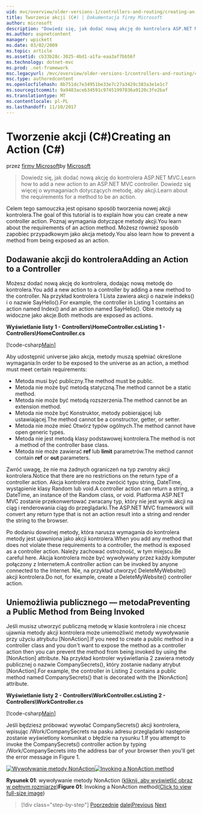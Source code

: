 ```yaml
---
uid: mvc/overview/older-versions-1/controllers-and-routing/creating-an-action-cs
title: Tworzenie akcji (C#) | Dokumentacja firmy Microsoft
author: microsoft
description: "Dowiedz się, jak dodać nową akcję do kontrolera ASP.NET MVC. Dowiedz się więcej o wymaganiach dotyczących metodę, aby akcji."
ms.author: aspnetcontent
manager: wpickett
ms.date: 03/02/2009
ms.topic: article
ms.assetid: cb33b28c-3025-4bd1-a1fa-eaa3af7bb56f
ms.technology: dotnet-mvc
ms.prod: .net-framework
msc.legacyurl: /mvc/overview/older-versions-1/controllers-and-routing/creating-an-action-cs
msc.type: authoredcontent
ms.openlocfilehash: 8b751dc7e34951be33e7c27a3429c383a3e1e1c7
ms.sourcegitcommit: 9a9483aceb34591c97451997036a9120c3fe2baf
ms.translationtype: MT
ms.contentlocale: pl-PL
ms.lasthandoff: 11/10/2017
---
```

<a name="creating-an-action-c"></a><span data-ttu-id="d22eb-104">Tworzenie akcji (C#)</span><span class="sxs-lookup"><span data-stu-id="d22eb-104">Creating an Action (C#)</span></span>
====================
<span data-ttu-id="d22eb-105">przez [firmy Microsoft](https://github.com/microsoft)</span><span class="sxs-lookup"><span data-stu-id="d22eb-105">by [Microsoft](https://github.com/microsoft)</span></span>

> <span data-ttu-id="d22eb-106">Dowiedz się, jak dodać nową akcję do kontrolera ASP.NET MVC.</span><span class="sxs-lookup"><span data-stu-id="d22eb-106">Learn how to add a new action to an ASP.NET MVC controller.</span></span> <span data-ttu-id="d22eb-107">Dowiedz się więcej o wymaganiach dotyczących metodę, aby akcji.</span><span class="sxs-lookup"><span data-stu-id="d22eb-107">Learn about the requirements for a method to be an action.</span></span>


<span data-ttu-id="d22eb-108">Celem tego samouczka jest opisano sposób tworzenia nowej akcji kontrolera.</span><span class="sxs-lookup"><span data-stu-id="d22eb-108">The goal of this tutorial is to explain how you can create a new controller action.</span></span> <span data-ttu-id="d22eb-109">Poznaj wymagania dotyczące metody akcji.</span><span class="sxs-lookup"><span data-stu-id="d22eb-109">You learn about the requirements of an action method.</span></span> <span data-ttu-id="d22eb-110">Możesz również sposób zapobiec przypadkowym jako akcja metody.</span><span class="sxs-lookup"><span data-stu-id="d22eb-110">You also learn how to prevent a method from being exposed as an action.</span></span>

## <a name="adding-an-action-to-a-controller"></a><span data-ttu-id="d22eb-111">Dodawanie akcji do kontrolera</span><span class="sxs-lookup"><span data-stu-id="d22eb-111">Adding an Action to a Controller</span></span>

<span data-ttu-id="d22eb-112">Możesz dodać nową akcję do kontrolera, dodając nową metodę do kontrolera.</span><span class="sxs-lookup"><span data-stu-id="d22eb-112">You add a new action to a controller by adding a new method to the controller.</span></span> <span data-ttu-id="d22eb-113">Na przykład kontrolera 1 Lista zawiera akcji o nazwie indeks() i o nazwie SayHello().</span><span class="sxs-lookup"><span data-stu-id="d22eb-113">For example, the controller in Listing 1 contains an action named Index() and an action named SayHello().</span></span> <span data-ttu-id="d22eb-114">Obie metody są widoczne jako akcje.</span><span class="sxs-lookup"><span data-stu-id="d22eb-114">Both methods are exposed as actions.</span></span>

<span data-ttu-id="d22eb-115">**Wyświetlanie listy 1 - Controllers\HomeController.cs**</span><span class="sxs-lookup"><span data-stu-id="d22eb-115">**Listing 1 - Controllers\HomeController.cs**</span></span>

[!code-csharp[Main](creating-an-action-cs/samples/sample1.cs)]

<span data-ttu-id="d22eb-116">Aby udostępnić universe jako akcja, metody muszą spełniać określone wymagania:</span><span class="sxs-lookup"><span data-stu-id="d22eb-116">In order to be exposed to the universe as an action, a method must meet certain requirements:</span></span>

- <span data-ttu-id="d22eb-117">Metoda musi być publiczny.</span><span class="sxs-lookup"><span data-stu-id="d22eb-117">The method must be public.</span></span>
- <span data-ttu-id="d22eb-118">Metoda nie może być metodą statyczną.</span><span class="sxs-lookup"><span data-stu-id="d22eb-118">The method cannot be a static method.</span></span>
- <span data-ttu-id="d22eb-119">Metoda nie może być metodą rozszerzenia.</span><span class="sxs-lookup"><span data-stu-id="d22eb-119">The method cannot be an extension method.</span></span>
- <span data-ttu-id="d22eb-120">Metoda nie może być Konstruktor, metody pobierającej lub ustawiającej.</span><span class="sxs-lookup"><span data-stu-id="d22eb-120">The method cannot be a constructor, getter, or setter.</span></span>
- <span data-ttu-id="d22eb-121">Metoda nie może mieć Otwórz typów ogólnych.</span><span class="sxs-lookup"><span data-stu-id="d22eb-121">The method cannot have open generic types.</span></span>
- <span data-ttu-id="d22eb-122">Metoda nie jest metodą klasy podstawowej kontrolera.</span><span class="sxs-lookup"><span data-stu-id="d22eb-122">The method is not a method of the controller base class.</span></span>
- <span data-ttu-id="d22eb-123">Metoda nie może zawierać **ref** lub **limit** parametrów.</span><span class="sxs-lookup"><span data-stu-id="d22eb-123">The method cannot contain **ref** or **out** parameters.</span></span>

<span data-ttu-id="d22eb-124">Zwróć uwagę, że nie ma żadnych ograniczeń na typ zwrotny akcji kontrolera.</span><span class="sxs-lookup"><span data-stu-id="d22eb-124">Notice that there are no restrictions on the return type of a controller action.</span></span> <span data-ttu-id="d22eb-125">Akcja kontrolera może zwrócić typu string, DateTime, wystąpienie klasy Random lub void.</span><span class="sxs-lookup"><span data-stu-id="d22eb-125">A controller action can return a string, a DateTime, an instance of the Random class, or void.</span></span> <span data-ttu-id="d22eb-126">Platforma ASP.NET MVC zostanie przekonwertować zwracany typ, który nie jest wynik akcji na ciąg i renderowania ciąg do przeglądarki.</span><span class="sxs-lookup"><span data-stu-id="d22eb-126">The ASP.NET MVC framework will convert any return type that is not an action result into a string and render the string to the browser.</span></span>

<span data-ttu-id="d22eb-127">Po dodaniu dowolnej metody, która narusza wymagania do kontrolera metody jest ujawniona jako akcji kontrolera.</span><span class="sxs-lookup"><span data-stu-id="d22eb-127">When you add any method that does not violate these requirements to a controller, the method is exposed as a controller action.</span></span> <span data-ttu-id="d22eb-128">Należy zachować ostrożność, w tym miejscu.</span><span class="sxs-lookup"><span data-stu-id="d22eb-128">Be careful here.</span></span> <span data-ttu-id="d22eb-129">Akcja kontrolera może być wywoływany przez każdy komputer połączony z Internetem.</span><span class="sxs-lookup"><span data-stu-id="d22eb-129">A controller action can be invoked by anyone connected to the Internet.</span></span> <span data-ttu-id="d22eb-130">Nie, na przykład utworzyć DeleteMyWebsite() akcji kontrolera.</span><span class="sxs-lookup"><span data-stu-id="d22eb-130">Do not, for example, create a DeleteMyWebsite() controller action.</span></span>

## <a name="preventing-a-public-method-from-being-invoked"></a><span data-ttu-id="d22eb-131">Uniemożliwia publicznego — metoda</span><span class="sxs-lookup"><span data-stu-id="d22eb-131">Preventing a Public Method from Being Invoked</span></span>

<span data-ttu-id="d22eb-132">Jeśli musisz utworzyć publiczną metodę w klasie kontrolera i nie chcesz ujawnia metody akcji kontrolera może uniemożliwić metody wywoływanie przy użyciu atrybutu [NonAction].</span><span class="sxs-lookup"><span data-stu-id="d22eb-132">If you need to create a public method in a controller class and you don't want to expose the method as a controller action then you can prevent the method from being invoked by using the [NonAction] attribute.</span></span> <span data-ttu-id="d22eb-133">Na przykład kontroler wyświetlania 2 zawiera metody publicznej o nazwie CompanySecrets(), który zostanie nadany atrybut [NonAction].</span><span class="sxs-lookup"><span data-stu-id="d22eb-133">For example, the controller in Listing 2 contains a public method named CompanySecrets() that is decorated with the [NonAction] attribute.</span></span>

<span data-ttu-id="d22eb-134">**Wyświetlanie listy 2 - Controllers\WorkController.cs**</span><span class="sxs-lookup"><span data-stu-id="d22eb-134">**Listing 2 - Controllers\WorkController.cs**</span></span>

[!code-csharp[Main](creating-an-action-cs/samples/sample2.cs)]

<span data-ttu-id="d22eb-135">Jeśli będziesz próbować wywołać CompanySecrets() akcji kontrolera, wpisując /Work/CompanySecrets na pasku adresu przeglądarki następnie zostanie wyświetlony komunikat o błędzie na rysunku 1.</span><span class="sxs-lookup"><span data-stu-id="d22eb-135">If you attempt to invoke the CompanySecrets() controller action by typing /Work/CompanySecrets into the address bar of your browser then you'll get the error message in Figure 1.</span></span>


<span data-ttu-id="d22eb-136">[![Wywoływanie metody NonAction](creating-an-action-cs/_static/image1.jpg)](creating-an-action-cs/_static/image1.png)</span><span class="sxs-lookup"><span data-stu-id="d22eb-136">[![Invoking a NonAction method](creating-an-action-cs/_static/image1.jpg)](creating-an-action-cs/_static/image1.png)</span></span>

<span data-ttu-id="d22eb-137">**Rysunek 01**: wywoływanie metody NonAction ([kliknij, aby wyświetlić obraz w pełnym rozmiarze](creating-an-action-cs/_static/image2.png))</span><span class="sxs-lookup"><span data-stu-id="d22eb-137">**Figure 01**: Invoking a NonAction method([Click to view full-size image](creating-an-action-cs/_static/image2.png))</span></span>

>[!div class="step-by-step"]
<span data-ttu-id="d22eb-138">[Poprzednie](creating-a-controller-cs.md)
[dalej](asp-net-mvc-routing-overview-vb.md)</span><span class="sxs-lookup"><span data-stu-id="d22eb-138">[Previous](creating-a-controller-cs.md)
[Next](asp-net-mvc-routing-overview-vb.md)</span></span>
